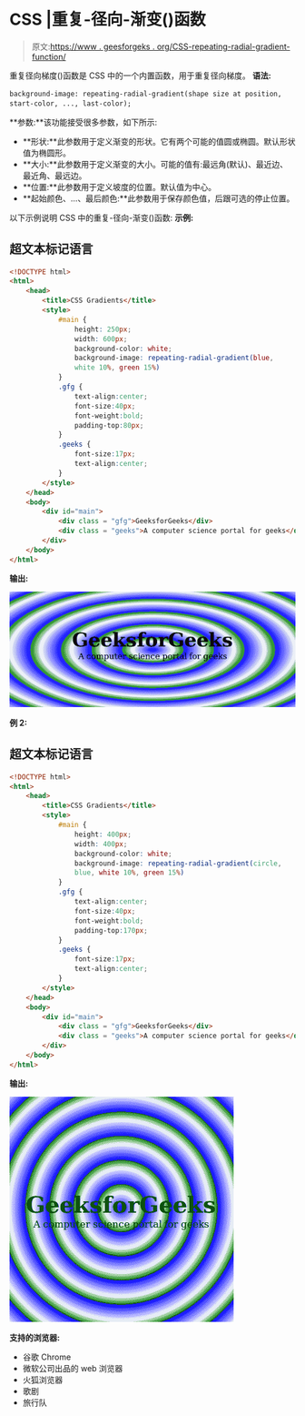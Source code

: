# CSS |重复-径向-渐变()函数

> 原文:[https://www . geesforgeks . org/CSS-repeating-radial-gradient-function/](https://www.geeksforgeeks.org/css-repeating-radial-gradient-function/)

重复径向梯度()函数是 CSS 中的一个内置函数，用于重复径向梯度。
**语法:**

```html
background-image: repeating-radial-gradient(shape size at position, 
start-color, ..., last-color); 
```

**参数:**该功能接受很多参数，如下所示:

*   **形状:**此参数用于定义渐变的形状。它有两个可能的值圆或椭圆。默认形状值为椭圆形。
*   **大小:**此参数用于定义渐变的大小。可能的值有:最远角(默认)、最近边、最近角、最远边。
*   **位置:**此参数用于定义坡度的位置。默认值为中心。
*   **起始颜色、…、最后颜色:**此参数用于保存颜色值，后跟可选的停止位置。

以下示例说明 CSS 中的重复-径向-渐变()函数:
**示例:**

## 超文本标记语言

```html
<!DOCTYPE html>
<html>
    <head>
        <title>CSS Gradients</title>
        <style>
            #main {
                height: 250px;
                width: 600px;
                background-color: white;
                background-image: repeating-radial-gradient(blue,
                white 10%, green 15%)
            }
            .gfg {
                text-align:center;
                font-size:40px;
                font-weight:bold;
                padding-top:80px;
            }
            .geeks {
                font-size:17px;
                text-align:center;
            }
        </style>
    </head>
    <body>
        <div id="main">
            <div class = "gfg">GeeksforGeeks</div>
            <div class = "geeks">A computer science portal for geeks</div>
        </div>
    </body>
</html>                    
```

**输出:**

![](img/20d1ee21686415a97225a6da90ed748f.png)

**例 2:**

## 超文本标记语言

```html
<!DOCTYPE html>
<html>
    <head>
        <title>CSS Gradients</title>
        <style>
            #main {
                height: 400px;
                width: 400px;
                background-color: white;
                background-image: repeating-radial-gradient(circle,
                blue, white 10%, green 15%)
            }
            .gfg {
                text-align:center;
                font-size:40px;
                font-weight:bold;
                padding-top:170px;
            }
            .geeks {
                font-size:17px;
                text-align:center;
            }
        </style>
    </head>
    <body>
        <div id="main">
            <div class = "gfg">GeeksforGeeks</div>
            <div class = "geeks">A computer science portal for geeks</div>
        </div>
    </body>
</html>                    
```

**输出:**

![](img/f470feb0ad9f95e43cf9258925d009c9.png)

**支持的浏览器:**

*   谷歌 Chrome
*   微软公司出品的 web 浏览器
*   火狐浏览器
*   歌剧
*   旅行队